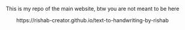 <p align="center">
This is my repo of the main website,
btw you are not meant to be here
</p>
<p align="center">
https://rishab-creator.github.io/text-to-handwriting-by-rishab
